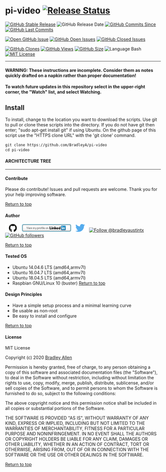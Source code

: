 # pi-video   [![Release Status](https://img.shields.io/badge/Status_-Alpha-red.svg)](https://github.com/BradleyA/git-TEST-commit-automation/releases/tag/3.1.1)

[![GitHub Stable Release](https://img.shields.io/badge/Release-0.0-blue.svg)](https://github.com/BradleyA/pi-video/releases/tag/0.0)
![GitHub Release Date](https://img.shields.io/github/release-date/BradleyA/pi-video?color=blue)
[![GitHub Commits Since](https://img.shields.io/github/commits-since/BradleyA/pi-video/0.0?color=orange)](https://github.com/BradleyA/pi-video/commits/)
[![GitHub Last Commits](https://img.shields.io/github/last-commit/BradleyA/pi-video.svg)](https://github.com/BradleyA/pi-video/commits/)

[![Open GitHub Issue](https://img.shields.io/badge/Open-Incident-brightgreen.svg)](https://github.com/BradleyA/pi-video/issues/new/choose)
[![GitHub Open Issues](https://img.shields.io/github/issues/BradleyA/pi-video?color=purple)](https://github.com/BradleyA/pi-video/issues?q=is%3Aopen+is%3Aissue)
[![GitHub Closed Issues](https://img.shields.io/github/issues-closed/BradleyA/pi-video?color=purple)](https://github.com/BradleyA/pi-video/issues?q=is%3Aclosed+is%3Aissue)

[<img alt="GitHub Clones" src="https://img.shields.io/static/v1?label=Clones&message=55&color=blueviolet">](https://github.com/BradleyA/pi-video/blob/master/images/clone.table.md)
[<img alt="GitHub Views" src="https://img.shields.io/static/v1?label=Views&message=179&color=blueviolet">](https://github.com/BradleyA/pi-video/blob/master/images/view.table.md)
[![GitHub Size](https://img.shields.io/github/repo-size/BradleyA/pi-video.svg)](https://github.com/BradleyA/pi-video/)
![Language Bash](https://img.shields.io/badge/%20Language-bash-blue.svg)
[![MIT License](http://img.shields.io/badge/License-MIT-blue.png)](LICENSE)

----

#### WARNING: These instructions are incomplete. Consider them as notes quickly drafted on a napkin rather than proper documentation!

#### To watch future updates in this repository select in the upper-right corner, the "Watch" list, and select Watching. 

## Install
To install, change to the location you want to download the scripts. Use git to pull or clone these scripts into the directory. If you do not have git then enter; "sudo apt-get install git" if using Ubuntu. On the github page of this script use the "HTTPS clone URL" with the 'git clone' command.

    git clone https://github.com/BradleyA/pi-video
    cd pi-video

#### ARCHITECTURE TREE

----

#### Contribute
Please do contribute!  Issues and pull requests are welcome.  Thank you for your help improving software.

[Return to top](https://github.com/BradleyA/pi-video/blob/master/README.md#pi-video---)

#### Author
[<img id="github" src="images/github.png" width="50" a="https://github.com/BradleyA/">](https://github.com/BradleyA/)    [<img src="images/linkedin.png" style="max-width:100%;" >](https://www.linkedin.com/in/bradleyhallen) [<img id="twitter" src="images/twitter.png" width="50" a="twitter.com/bradleyaustintx/">](https://twitter.com/bradleyaustintx/)       <a href="https://twitter.com/intent/follow?screen_name=bradleyaustintx"> <img src="https://img.shields.io/twitter/follow/bradleyaustintx.svg?label=Follow%20@bradleyaustintx" alt="Follow @bradleyaustintx" />    </a>          [![GitHub followers](https://img.shields.io/github/followers/BradleyA.svg?style=social&label=Follow&maxAge=2592000)](https://github.com/BradleyA?tab=followers)

[Return to top](https://github.com/BradleyA/pi-video/blob/master/README.md#pi-video---)

#### Tested OS
 * Ubuntu 14.04.6 LTS (amd64,armv7l)
 * Ubuntu 16.04.7 LTS (amd64,armv7l)
 * Ubuntu 18.04.5 LTS (amd64,armv7l)
 * Raspbian GNU/Linux 10 (buster)
[Return to top](https://github.com/BradleyA/pi-video/blob/master/README.md#pi-video---)

#### Design Principles
 * Have a simple setup process and a minimal learning curve
 * Be usable as non-root
 * Be easy to install and configure

[Return to top](https://github.com/BradleyA/pi-video/blob/master/README.md#pi-video---)

#### License
MIT License

Copyright (c) 2020  [Bradley Allen](https://www.linkedin.com/in/bradleyhallen)

Permission is hereby granted, free of charge, to any person obtaining a copy of this software and associated documentation files (the "Software"), to deal in the Software without restriction, including without limitation the rights to use, copy, modify, merge, publish, distribute, sublicense, and/or sell copies of the Software, and to permit persons to whom the Software is furnished to do so, subject to the following conditions:

The above copyright notice and this permission notice shall be included in all copies or substantial portions of the Software.

THE SOFTWARE IS PROVIDED "AS IS", WITHOUT WARRANTY OF ANY KIND, EXPRESS OR IMPLIED, INCLUDING BUT NOT LIMITED TO THE WARRANTIES OF MERCHANTABILITY, FITNESS FOR A PARTICULAR PURPOSE AND NONINFRINGEMENT. IN NO EVENT SHALL THE AUTHORS OR COPYRIGHT HOLDERS BE LIABLE FOR ANY CLAIM, DAMAGES OR OTHER LIABILITY, WHETHER IN AN ACTION OF CONTRACT, TORT OR OTHERWISE, ARISING FROM, OUT OF OR IN CONNECTION WITH THE SOFTWARE OR THE USE OR OTHER DEALINGS IN THE SOFTWARE.

[Return to top](https://github.com/BradleyA/pi-video/blob/master/README.md#pi-video---)
